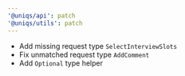 ```yaml
---
'@uniqs/api': patch
'@uniqs/utils': patch
---
```


- Add missing request type `SelectInterviewSlots`
- Fix unmatched request type `AddComment`
- Add `Optional` type helper
